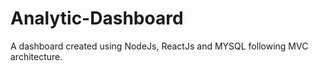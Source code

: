 # Analytic-Dashboard
A dashboard created using NodeJs, ReactJs and MYSQL following MVC architecture.
